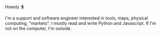 Howdy 🏄

I'm a support and software engineer interested in tools, maps, physical computing, "markets". I mostly read and write Python and Javascript. If I'm not on the computer, I'm outside.
